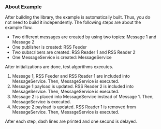 ### About Example

After building the library, the example is automatically built. Thus, you do not need to build it independently.
The following steps are about the example flow.

- Two different messages are created by using two topics: Message 1 and Message 2
- One publisher is created: RSS Feeder 
- Two subscribers are created: RSS Reader 1 and RSS Reader 2
- One MessageService is created: MessageService

After initializations are done, test algorithms executes.

1. Message 1, RSS Feeder and RSS Reader 1 are included into MessageService. Then, MessageService is executed.
2. Message 1 payload is updated. RSS Reader 2 is included into MessageService. Then, MessageService is executed.
3. Message 2 is placed into MessageService instead of Message 1. Then, MessageService is executed.
4. Message 2 payload is updated. RSS Reader 1 is removed from MessageService. Then, MessageService is executed.

After each step, dash lines are printed and one second is delayed.


